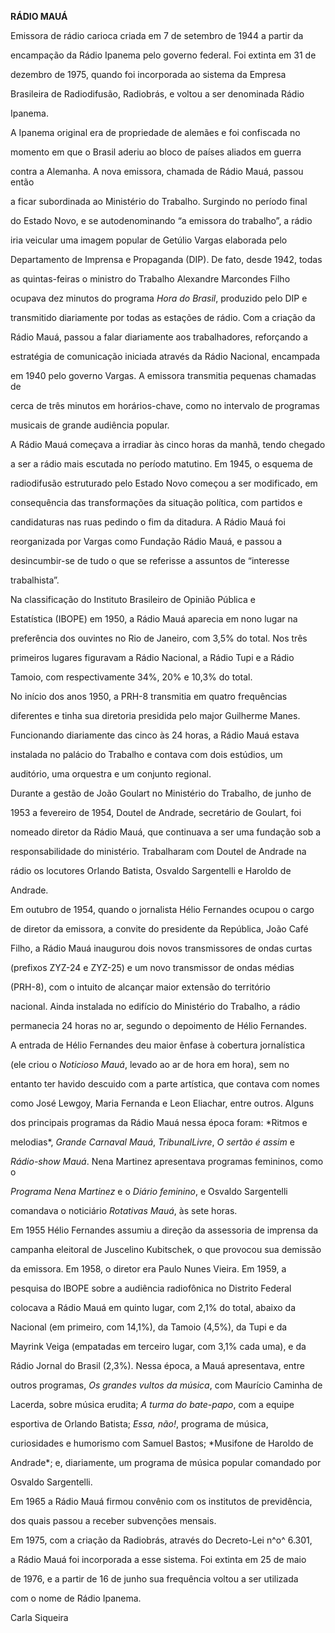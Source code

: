**RÁDIO MAUÁ**



Emissora de rádio carioca criada em 7 de setembro de 1944 a partir da

encampação da Rádio Ipanema pelo governo federal. Foi extinta em 31 de

dezembro de 1975, quando foi incorporada ao sistema da Empresa

Brasileira de Radiodifusão, Radiobrás, e voltou a ser denominada Rádio

Ipanema.



A Ipanema original era de propriedade de alemães e foi confiscada no

momento em que o Brasil aderiu ao bloco de países aliados em guerra

contra a Alemanha. A nova emissora, chamada de Rádio Mauá, passou então

a ficar subordinada ao Ministério do Trabalho. Surgindo no período final

do Estado Novo, e se autodenominando “a emissora do trabalho”, a rádio

iria veicular uma imagem popular de Getúlio Vargas elaborada pelo

Departamento de Imprensa e Propaganda (DIP). De fato, desde 1942, todas

as quintas-feiras o ministro do Trabalho Alexandre Marcondes Filho

ocupava dez minutos do programa *Hora do Brasil*, produzido pelo DIP e

transmitido diariamente por todas as estações de rádio. Com a criação da

Rádio Mauá, passou a falar diariamente aos trabalhadores, reforçando a

estratégia de comunicação iniciada através da Rádio Nacional, encampada

em 1940 pelo governo Vargas. A emissora transmitia pequenas chamadas de

cerca de três minutos em horários-chave, como no intervalo de programas

musicais de grande audiência popular.



A Rádio Mauá começava a irradiar às cinco horas da manhã, tendo chegado

a ser a rádio mais escutada no período matutino. Em 1945, o esquema de

radiodifusão estruturado pelo Estado Novo começou a ser modificado, em

consequência das transformações da situação política, com partidos e

candidaturas nas ruas pedindo o fim da ditadura. A Rádio Mauá foi

reorganizada por Vargas como Fundação Rádio Mauá, e passou a

desincumbir-se de tudo o que se referisse a assuntos de “interesse

trabalhista”.



Na classificação do Instituto Brasileiro de Opinião Pública e

Estatística (IBOPE) em 1950, a Rádio Mauá aparecia em nono lugar na

preferência dos ouvintes no Rio de Janeiro, com 3,5% do total. Nos três

primeiros lugares figuravam a Rádio Nacional, a Rádio Tupi e a Rádio

Tamoio, com respectivamente 34%, 20% e 10,3% do total.



No início dos anos 1950, a PRH-8 transmitia em quatro frequências

diferentes e tinha sua diretoria presidida pelo major Guilherme Manes.

Funcionando diariamente das cinco às 24 horas, a Rádio Mauá estava

instalada no palácio do Trabalho e contava com dois estúdios, um

auditório, uma orquestra e um conjunto regional.



Durante a gestão de João Goulart no Ministério do Trabalho, de junho de

1953 a fevereiro de 1954, Doutel de Andrade, secretário de Goulart, foi

nomeado diretor da Rádio Mauá, que continuava a ser uma fundação sob a

responsabilidade do ministério. Trabalharam com Doutel de Andrade na

rádio os locutores Orlando Batista, Osvaldo Sargentelli e Haroldo de

Andrade.



Em outubro de 1954, quando o jornalista Hélio Fernandes ocupou o cargo

de diretor da emissora, a convite do presidente da República, João Café

Filho, a Rádio Mauá inaugurou dois novos transmissores de ondas curtas

(prefixos ZYZ-24 e ZYZ-25) e um novo transmissor de ondas médias

(PRH-8), com o intuito de alcançar maior extensão do território

nacional. Ainda instalada no edifício do Ministério do Trabalho, a rádio

permanecia 24 horas no ar, segundo o depoimento de Hélio Fernandes.



A entrada de Hélio Fernandes deu maior ênfase à cobertura jornalística

(ele criou o *Noticioso Mauá*, levado ao ar de hora em hora), sem no

entanto ter havido descuido com a parte artística, que contava com nomes

como José Lewgoy, Maria Fernanda e Leon Eliachar, entre outros. Alguns

dos principais programas da Rádio Mauá nessa época foram: *Ritmos e

melodias*, *Grande Carnaval Mauá*, *TribunalLivre*, *O sertão é assim* e

*Rádio-show Mauá*. Nena Martinez apresentava programas femininos, como o

*Programa Nena Martinez* e o *Diário feminino*, e Osvaldo Sargentelli

comandava o noticiário *Rotativas Mauá*, às sete horas.



Em 1955 Hélio Fernandes assumiu a direção da assessoria de imprensa da

campanha eleitoral de Juscelino Kubitschek, o que provocou sua demissão

da emissora. Em 1958, o diretor era Paulo Nunes Vieira. Em 1959, a

pesquisa do IBOPE sobre a audiência radiofônica no Distrito Federal

colocava a Rádio Mauá em quinto lugar, com 2,1% do total, abaixo da

Nacional (em primeiro, com 14,1%), da Tamoio (4,5%), da Tupi e da

Mayrink Veiga (empatadas em terceiro lugar, com 3,1% cada uma), e da

Rádio Jornal do Brasil (2,3%). Nessa época, a Mauá apresentava, entre

outros programas, *Os grandes vultos da música*, com Maurício Caminha de

Lacerda, sobre música erudita; *A turma do bate-papo*, com a equipe

esportiva de Orlando Batista; *Essa, não!*, programa de música,

curiosidades e humorismo com Samuel Bastos; *Musifone de Haroldo de

Andrade*; e, diariamente, um programa de música popular comandado por

Osvaldo Sargentelli.



Em 1965 a Rádio Mauá firmou convênio com os institutos de previdência,

dos quais passou a receber subvenções mensais.



Em 1975, com a criação da Radiobrás, através do Decreto-Lei n^o^ 6.301,

a Rádio Mauá foi incorporada a esse sistema. Foi extinta em 25 de maio

de 1976, e a partir de 16 de junho sua frequência voltou a ser utilizada

com o nome de Rádio Ipanema.



Carla Siqueira



